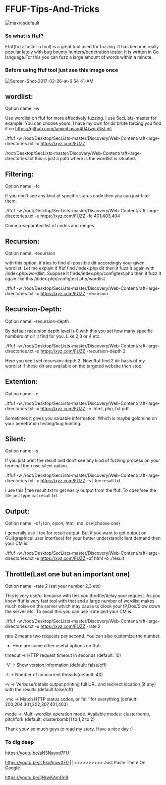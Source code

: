 # FFUF-Tips-And-Tricks

![maxresdefault](https://user-images.githubusercontent.com/66991901/106985150-167bd600-6793-11eb-95ab-dfb5774192f0.jpg)


### So what is ffuf?

Ffuf(fuzz faster u fool) is a great tool used for fuzzing. It has become really popular lately with bug bounty hunters/penetration tester. It is written in Go language.For this you can fuzz a large amount of words within a minute.

### Before using ffuf tool just see this image once

![Screen-Shot-2017-02-26-at-6 54 41-AM](https://user-images.githubusercontent.com/66991901/106984127-2eeaf100-6791-11eb-8d98-da088f374a53.png)

## wordlist:

Option name: -w

Use wordlist on ffuf for more affectively fuzzing. I use SecLists-master for example. You can choose yours. I have my own for dir brute forcing you find it on https://github.com/tamimhasan404/wordlist.git

./ffuf -w /root/Desktop/SecLists-master/Discovery/Web-Content/raft-large-directories.txt -u https://xyz.com/FUZZ

/root/Desktop/SecLists-master/Discovery/Web-Content/raft-large-directories.txt this is just a path where is the wordlist is situated.

## Filtering:


Option name: -fc

If you don’t see any kind of specific status code then you can just filter them.

./ffuf -w /root/Desktop/SecLists-master/Discovery/Web-Content/raft-large-directories.txt -u https://xyz.com/FUZZ -fc 401,403,404

Comma-separated list of codes and ranges


## Recursion:

Option name: -recursion

with this option, it tries to find all possible dir accordingly your given wordlist. Let me explain if ffuf find /index.php dir then it fuzz it again with /index.php/wordlist. Suppose it finds/index.php/configtest.php then it fuzz it again like this /index.php/configtest.php/wordlist.

./ffuf -w /root/Desktop/SecLists-master/Discovery/Web-Content/raft-large-directories.txt -u https://xyz.com/FUZZ -recursion


## Recursion-Depth:

Option name: -recursion-depth

By default recursion depth level is 0.with this you set how many specific numbers of dir it find for you. Like 2,3 or 4 etc.

./ffuf -w /root/Desktop/SecLists-master/Discovery/Web-Content/raft-large-directories.txt -u https://xyz.com/FUZZ -recursion-depth 2

Here you see I set recursion-depth 2. Now ffuf find 2 dir basis of my wordlist if these dir are available on the targeted website then stop.


## Extention:

Option name: -e

./ffuf -w /root/Desktop/SecLists-master/Discovery/Web-Content/raft-large-directories.txt -u https://xyz.com/FUZZ -e .html,.php,.txt.pdf

Sometimes it gives you valuable information. Which is maybe goldmine on your penetration testing/bug hunting.


## Silent:

Option name: -s

If you just print the result and don’t see any kind of fuzzing process on your terminal then use silent option.

./ffuf -w /root/Desktop/SecLists-master/Discovery/Web-Content/raft-large-directories.txt -u https://xyz.com/FUZZ -s | tee result.txt

I use this | tee result.txt to get easily output from the ffuf. To open/see the file just type cat result.txt.


## Output:

Option name: -of json, ejson, html, md, csv(choose one)

I generally use | tee for result output. But if you want to get output on GUI(graphical user interface) for your better understand/client demand then your CM is.

./ffuf -w /root/Desktop/SecLists-master/Discovery/Web-Content/raft-large-directories.txt -u https://xyz.com/FUZZ -of html -o ./result


## Throttle(Last one but an important one)

Option name: -rate 2 (set your number 2,3 etc)

This is very useful because with this you throttle/delay your request. As you know ffuf is very fast tool with that and a large number of wordlist makes much noise on the server which may cause to block your IP,Dos/Slow down the server etc. To avoid this you can use -rate and your CM is.

./ffuf -w /root/Desktop/SecLists-master/Discovery/Web-Content/raft-large-directories.txt -u https://xyz.com/FUZZ -rate 2

rate 2 means two requests per second. You can also customize the number.

- Here are some other useful options on ffuf:

timeout → HTTP request timeout in seconds (default: 10)

-V → Show version information (default: false/off)

-t → Number of concurrent threads(default: 40)

-v → Verbose/details output,printing full URL and redirect location (if any) with the results (default:false/off)

-mc → Match HTTP status codes, or “all” for everything (default: 200,204,301,302,307,401,403)

mode → Multi-wordlist operation mode. Available modes: clusterbomb, pitchfork (default: clusterbomb(1 to 1,2 to 2)

Thank you💕 so much guys to read my story. Have a nice day :)

### To dig deep

https://youtu.be/aN3Nayvd7FU     
                                  
https://youtu.be/iLFkxAmwXF0     || >>>>>>>>>> Just Paste Them On Google
                                 
https://youtu.be/IjHrwKAmGn8     



